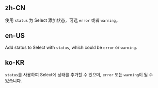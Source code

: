 ## zh-CN

使用 `status` 为 Select 添加状态，可选 `error` 或者 `warning`。

## en-US

Add status to Select with `status`, which could be `error` or `warning`.

## ko-KR

`status`를 사용하여 Select에 상태를 추가할 수 있으며, `error` 또는 `warning`이 될 수 있습니다.
